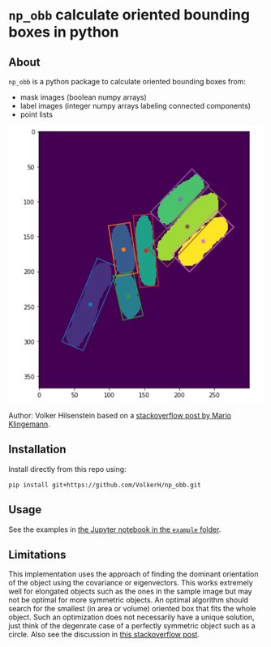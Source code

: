 # `np_obb` calculate oriented bounding boxes in python

## About
`np_obb` is a python package to calculate oriented bounding boxes from:
* mask images (boolean numpy arrays)
* label images (integer numpy arrays labeling connected components)
* point lists

![](./illustration/oriented_boxes_on_label.png)

Author: Volker Hilsenstein based on a [stackoverflow post by 
Mario Klingemann](https://stackoverflow.com/questions/32892932/create-the-oriented-bounding-box-obb-with-python-and-numpy).

## Installation

Install directly from this repo using:
```
pip install git+https://github.com/VolkerH/np_obb.git
```

## Usage

See the examples in [the Jupyter notebook in the `example` folder](./example/Oriented%20Bounding%20Boxes%20Examples.ipynb).

## Limitations

This implementation uses the approach of finding the dominant orientation of the object using the covariance or eigenvectors.
This works extremely well for elongated objects such as the ones in the sample image but may not be optimal for more symmetric objects. An optimal algorithm should search for the smallest (in area or volume) oriented box that fits the whole object. Such an optimization does not necessarily have a unique solution, just think of the degenrate case of a perfectly symmetric object such as a circle.
Also see the discussion in [this stackoverflow post](https://stackoverflow.com/questions/6189229/creating-oobb-from-points).
